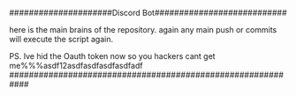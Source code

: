 #####################Discord Bot###########################

here is the main brains of the repository.
again
any main push or commits will execute the script again.

PS. Ive hid the Oauth token now so you hackers cant get me%%%asdf12asdfasdfasdfasdfadf
############################################################
